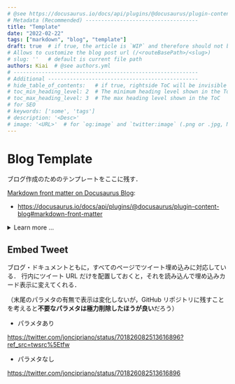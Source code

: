 ```yaml
---
# @see https://docusaurus.io/docs/api/plugins/@docusaurus/plugin-content-blog#markdown-front-matter
# Metadata (Recommended) ------------------------------------
title: "Template"
date: "2022-02-22"
tags: ["markdown", "blog", "template"]
draft: true  # if true, the article is `WIP` and therefore should not be published yet
# Allows to customize the blog post url (/<routeBasePath>/<slug>)
# slug: ''   # default is current file path
authors: Kiai  # @see authors.yml
# -----------------------------------------------------------
# Additional ------------------------------------------------
# hide_table_of_contents:   # if true, rightside ToC will be invisible
# toc_min_heading_level: 2  # The minimum heading level shown in the ToC
# toc_max_heading_level: 3  # The max heading level shown in the ToC
# for SEO
# keywords: ['some', 'tags']
# description: '<Desc>'
# image: '<URL>'  # for `og:image` and `twitter:image` (.png or .jpg, NOT .svg)
---
```


# Blog Template

ブログ作成のためのテンプレートをここに残す．

[Markdown front matter on Docusaurus Blog](https://docusaurus.io/docs/api/plugins/@docusaurus/plugin-content-blog#markdown-front-matter):

- https://docusaurus.io/docs/api/plugins/@docusaurus/plugin-content-blog#markdown-front-matter

<details>
<summary>Learn more ...</summary>

````md title="src/content/blogs/Template.md"
---
# Metadata (Recommended) ------------------------------------
title: "Template"
date: "2022-02-22"
tags: ["markdown", "blog", "template"]
draft: true  # if true, the article will not be published
# Allows to customize the blog post url (/<routeBasePath>/<slug>)
# slug: ''   # default is current file path
author: Kiai  # @see authors.yml
# -----------------------------------------------------------
# Additional ------------------------------------------------
# hide_table_of_contents:   # if true, rightside ToC will be invisible
# toc_min_heading_level: 2  # The minimum heading level shown in the ToC
# toc_max_heading_level: 3  # The max heading level shown in the ToC
# for SEO
# keywords: ['some', 'tags']
# description: '<Desc>'
# image: '<URL>'  # for `og:image` and `twitter:image`
---

# Title

text

## h1

heading

### h2

heading 2


#### h3

heading 3


> blockquote text

```
console.log('code block');
```

- list item
  - nested item

<!-- `---` is Divider -->

---

````

</details>

## Embed Tweet

ブログ・ドキュメントともに，すべてのページでツイート埋め込みに対応している．
行内にツイート URL だけを配置しておくと，それを読み込んで埋め込みカード表示に変えてくれる．

（末尾のパラメタの有無で表示は変化しないが，GitHub リポジトリに残すことを考えると**不要なパラメタは極力削除したほうが良い**だろう）

- パラメタあり

https://twitter.com/joncipriano/status/701826082513616896?ref_src=twsrc%5Etfw

- パラメタなし

https://twitter.com/joncipriano/status/701826082513616896
